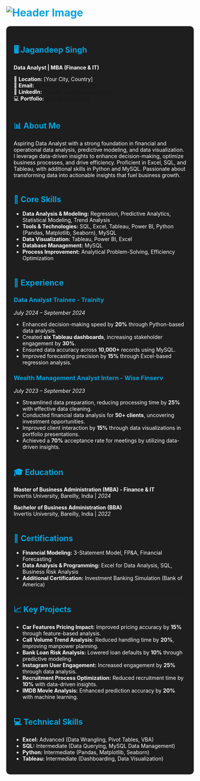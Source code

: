 # ![Header Image](https://via.placeholder.com/800x200/000000/FFFFFF?text=Jagandeep+Singh) <!-- Replace with your own header image -->

<div style="background-color: #1e1e1e; color: #ffffff; padding: 20px; border-radius: 10px;">

## 🖥️ Jagandeep Singh

**Data Analyst | MBA (Finance & IT)**

📍 **Location:** [Your City, Country]  
📧 **Email:** [jdsingh0912@gmail.com](mailto:jdsingh0912@gmail.com)  
🔗 **LinkedIn:** [linkedin.com/in/jagandsingh](https://www.linkedin.com/in/jagandsingh/)  
💻 **Portfolio:** [Your Portfolio URL](#)

---

## 📊 About Me

Aspiring Data Analyst with a strong foundation in financial and operational data analysis, predictive modeling, and data visualization. I leverage data-driven insights to enhance decision-making, optimize business processes, and drive efficiency. Proficient in Excel, SQL, and Tableau, with additional skills in Python and MySQL. Passionate about transforming data into actionable insights that fuel business growth.

---

## 🔧 Core Skills

- **Data Analysis & Modeling:** Regression, Predictive Analytics, Statistical Modeling, Trend Analysis
- **Tools & Technologies:** SQL, Excel, Tableau, Power BI, Python (Pandas, Matplotlib, Seaborn), MySQL
- **Data Visualization:** Tableau, Power BI, Excel
- **Database Management:** MySQL
- **Process Improvement:** Analytical Problem-Solving, Efficiency Optimization

---

## 💼 Experience

### Data Analyst Trainee - Trainity  
*July 2024 – September 2024*  
- Enhanced decision-making speed by **20%** through Python-based data analysis.
- Created **six Tableau dashboards**, increasing stakeholder engagement by **30%**.
- Ensured data accuracy across **10,000+** records using MySQL.
- Improved forecasting precision by **15%** through Excel-based regression analysis.

### Wealth Management Analyst Intern - Wise Finserv  
*July 2023 – September 2023*  
- Streamlined data preparation, reducing processing time by **25%** with effective data cleaning.
- Conducted financial data analysis for **50+ clients**, uncovering investment opportunities.
- Improved client interaction by **15%** through data visualizations in portfolio presentations.
- Achieved a **70%** acceptance rate for meetings by utilizing data-driven insights.

---

## 🎓 Education

**Master of Business Administration (MBA) - Finance & IT**  
Invertis University, Bareilly, India | *2024*

**Bachelor of Business Administration (BBA)**  
Invertis University, Bareilly, India | *2022*

---

## 📜 Certifications

- **Financial Modeling:** 3-Statement Model, FP&A, Financial Forecasting
- **Data Analysis & Programming:** Excel for Data Analysis, SQL, Business Risk Analysis
- **Additional Certification:** Investment Banking Simulation (Bank of America)

---

## 📈 Key Projects

- **Car Features Pricing Impact:** Improved pricing accuracy by **15%** through feature-based analysis.
- **Call Volume Trend Analysis:** Reduced handling time by **20%**, improving manpower planning.
- **Bank Loan Risk Analysis:** Lowered loan defaults by **10%** through predictive modeling.
- **Instagram User Engagement:** Increased engagement by **25%** through data analysis.
- **Recruitment Process Optimization:** Reduced recruitment time by **10%** with data-driven insights.
- **IMDB Movie Analysis:** Enhanced prediction accuracy by **20%** with machine learning.

---

## 💻 Technical Skills

- **Excel:** Advanced (Data Wrangling, Pivot Tables, VBA)
- **SQL:** Intermediate (Data Querying, MySQL Data Management)
- **Python:** Intermediate (Pandas, Matplotlib, Seaborn)
- **Tableau:** Intermediate (Dashboarding, Data Visualization)

</div>

<style>
  h1, h2, h3, h4, h5, h6 {
    color: #00A3E0; /* Blue color for headings */
  }
  p, li {
    color: #ffffff; /* White color for text */
  }
</style>
